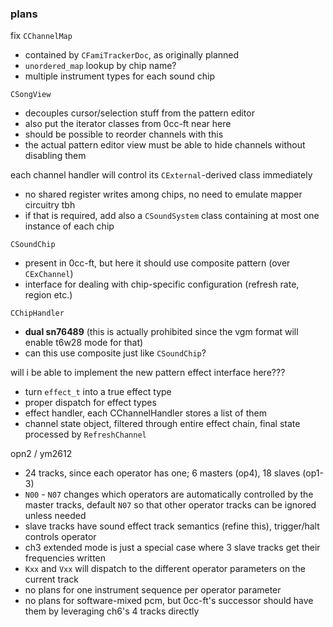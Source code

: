 ### plans

fix `CChannelMap`
- contained by `CFamiTrackerDoc`, as originally planned
- `unordered_map` lookup by chip name?
- multiple instrument types for each sound chip

`CSongView`
- decouples cursor/selection stuff from the pattern editor
- also put the iterator classes from 0cc-ft near here
- should be possible to reorder channels with this
- the actual pattern editor view must be able to hide channels without disabling them

each channel handler will control its `CExternal`-derived class immediately
- no shared register writes among chips, no need to emulate mapper circuitry tbh
- if that is required, add also a `CSoundSystem` class containing at most one instance of each chip

`CSoundChip`
- present in 0cc-ft, but here it should use composite pattern (over `CExChannel`)
- interface for dealing with chip-specific configuration (refresh rate, region etc.)

`CChipHandler`
- **dual sn76489** (this is actually prohibited since the vgm format will enable t6w28 mode for that)
- can this use composite just like `CSoundChip`?

will i be able to implement the new pattern effect interface here???
- turn `effect_t` into a true effect type
- proper dispatch for effect types
- effect handler, each CChannelHandler stores a list of them
- channel state object, filtered through entire effect chain, final state processed by `RefreshChannel`

opn2 / ym2612
- 24 tracks, since each operator has one; 6 masters (op4), 18 slaves (op1-3)
- `N00` - `N07` changes which operators are automatically controlled by the master tracks, default `N07` so that other operator tracks can be ignored unless needed
- slave tracks have sound effect track semantics (refine this), trigger/halt controls operator
- ch3 extended mode is just a special case where 3 slave tracks get their frequencies written
- `Kxx` and `Vxx` will dispatch to the different operator parameters on the current track
- no plans for one instrument sequence per operator parameter
- no plans for software-mixed pcm, but 0cc-ft's successor should have them by leveraging ch6's 4 tracks directly

